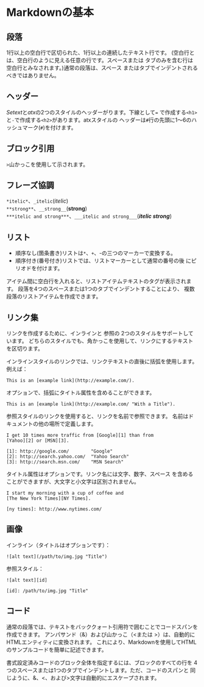 Markdownの基本
=================

段落
----------------

1行以上の空白行で区切られた、1行以上の連続したテキスト行です。
(空白行とは、空白行のように見える任意の行です。スペースまたは
タブのみを含む行は空白行とみなされます。)通常の段落は、スペース
またはタブでインデントされるべきではありません。

ヘッダー
----------------

*Setext*と*atx*の2つのスタイルのヘッダーがります。下線として`=`
で作成する`<h1>`と`-`で作成する`<h2>`があります。atxスタイルの
ヘッダーは`#`行の先頭に1～6のハッシュマーク(`#`)を付けます。

ブロック引用
----------------

`>`山かっこを使用して示されます。

フレーズ協調
----------------

`*itelic*`、`_itelic`(*itelic*)  
`**strong**`、`__strong__`(**strong**)  
`***itelic and strong***`、`___itelic and strong___`(***itelic strong***)

リスト
----------------

* 順序なし(箇条書き)リストは`*`、`+`、`ｰ`の三つのマーカーで変換する。
* 順序付き(番号付き)リストでは、リストマーカーとして通常の番号の後
  にピリオドを付けます。

アイテム間に空白行を入れると、リストアイテムテキストのタグが表示されます。
段落を4つのスペースまたは1つのタブでインデントすることにより、
複数段落のリストアイテムを作成できます。

リンク集
-----------------

リンクを作成するために、インラインと 参照の 2つのスタイルをサポートしています。
どちらのスタイルでも、角かっこを使用して、リンクにするテキストを区切ります。

インラインスタイルのリンクでは、リンクテキストの直後に括弧を使用します。
例えば：

```
This is an [example link](http://example.com/).
```

オプションで、括弧にタイトル属性を含めることができます。

```
This is an [example link](http://example.com/ "With a Title").
```

参照スタイルのリンクを使用すると、リンクを名前で参照できます。
名前はドキュメントの他の場所で定義します。

```
I get 10 times more traffic from [Google][1] than from
[Yahoo][2] or [MSN][3].

[1]: http://google.com/        "Google"
[2]: http://search.yahoo.com/  "Yahoo Search"
[3]: http://search.msn.com/    "MSN Search"
```

タイトル属性はオプションです。リンク名には文字、数字、スペース
を含めることができますが、大文字と小文字は区別されません。

```
I start my morning with a cup of coffee and
[The New York Times][NY Times].

[ny times]: http://www.nytimes.com/
```

画像
--------------------

インライン（タイトルはオプションです）：

```
![alt text](/path/to/img.jpg "Title")
```

参照スタイル：

```
![alt text][id]

[id]: /path/to/img.jpg "Title"
```

コード
--------------

通常の段落では、テキストをバッククォート引用符で囲むことでコードスパンを作成できます。
アンパサンド（&）および山かっこ（<または >）は、自動的にHTMLエンティティに変換されます。
これにより、Markdownを使用してHTMLのサンプルコードを簡単に記述できます。

書式設定済みコードのブロック全体を指定するには、ブロックのすべての行を
4つのスペースまたは1つのタブでインデントします。ただ、コードのスパンと
同じように、&、<、および>文字は自動的にエスケープされます。













